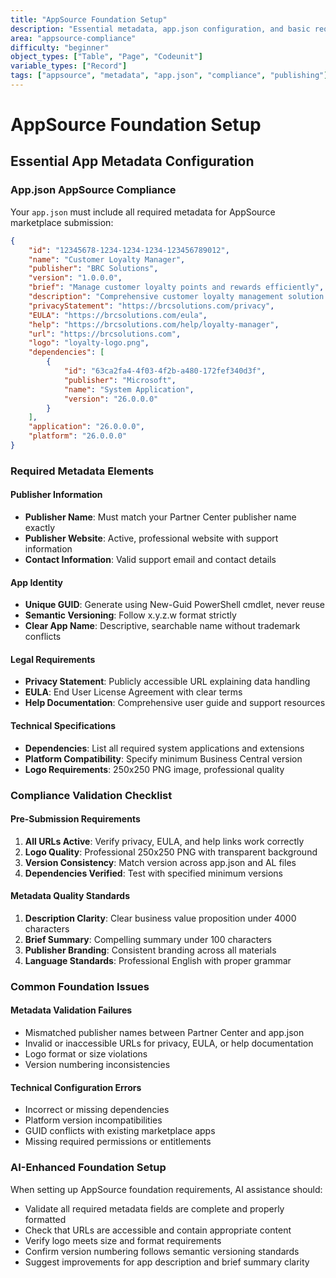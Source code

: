 ```yaml
---
title: "AppSource Foundation Setup"
description: "Essential metadata, app.json configuration, and basic requirements for AppSource publishing compliance"
area: "appsource-compliance"
difficulty: "beginner"
object_types: ["Table", "Page", "Codeunit"]
variable_types: ["Record"]
tags: ["appsource", "metadata", "app.json", "compliance", "publishing"]
---
```


# AppSource Foundation Setup

## Essential App Metadata Configuration

### App.json AppSource Compliance
Your `app.json` must include all required metadata for AppSource marketplace submission:

```json
{
    "id": "12345678-1234-1234-1234-123456789012",
    "name": "Customer Loyalty Manager",
    "publisher": "BRC Solutions",
    "version": "1.0.0.0",
    "brief": "Manage customer loyalty points and rewards efficiently",
    "description": "Comprehensive customer loyalty management solution that helps businesses track points, manage rewards, and analyze customer engagement patterns.",
    "privacyStatement": "https://brcsolutions.com/privacy",
    "EULA": "https://brcsolutions.com/eula",
    "help": "https://brcsolutions.com/help/loyalty-manager",
    "url": "https://brcsolutions.com",
    "logo": "loyalty-logo.png",
    "dependencies": [
        {
            "id": "63ca2fa4-4f03-4f2b-a480-172fef340d3f",
            "publisher": "Microsoft", 
            "name": "System Application",
            "version": "26.0.0.0"
        }
    ],
    "application": "26.0.0.0",
    "platform": "26.0.0.0"
}
```

### Required Metadata Elements

#### Publisher Information
- **Publisher Name**: Must match your Partner Center publisher name exactly
- **Publisher Website**: Active, professional website with support information
- **Contact Information**: Valid support email and contact details

#### App Identity
- **Unique GUID**: Generate using New-Guid PowerShell cmdlet, never reuse
- **Semantic Versioning**: Follow x.y.z.w format strictly
- **Clear App Name**: Descriptive, searchable name without trademark conflicts

#### Legal Requirements
- **Privacy Statement**: Publicly accessible URL explaining data handling
- **EULA**: End User License Agreement with clear terms
- **Help Documentation**: Comprehensive user guide and support resources

#### Technical Specifications
- **Dependencies**: List all required system applications and extensions
- **Platform Compatibility**: Specify minimum Business Central version
- **Logo Requirements**: 250x250 PNG image, professional quality

### Compliance Validation Checklist

#### Pre-Submission Requirements
1. **All URLs Active**: Verify privacy, EULA, and help links work correctly
2. **Logo Quality**: Professional 250x250 PNG with transparent background
3. **Version Consistency**: Match version across app.json and AL files
4. **Dependencies Verified**: Test with specified minimum versions

#### Metadata Quality Standards
1. **Description Clarity**: Clear business value proposition under 4000 characters
2. **Brief Summary**: Compelling summary under 100 characters
3. **Publisher Branding**: Consistent branding across all materials
4. **Language Standards**: Professional English with proper grammar

### Common Foundation Issues

#### Metadata Validation Failures
- Mismatched publisher names between Partner Center and app.json
- Invalid or inaccessible URLs for privacy, EULA, or help documentation
- Logo format or size violations
- Version numbering inconsistencies

#### Technical Configuration Errors  
- Incorrect or missing dependencies
- Platform version incompatibilities
- GUID conflicts with existing marketplace apps
- Missing required permissions or entitlements

### AI-Enhanced Foundation Setup
When setting up AppSource foundation requirements, AI assistance should:

- Validate all required metadata fields are complete and properly formatted
- Check that URLs are accessible and contain appropriate content
- Verify logo meets size and format requirements
- Confirm version numbering follows semantic versioning standards
- Suggest improvements for app description and brief summary clarity
